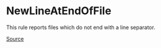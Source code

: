 # NewLineAtEndOfFile

This rule reports files which do not end with a line separator.


[Source](https://arturbosch.github.io/detekt/style.html#newlineatendoffile)

